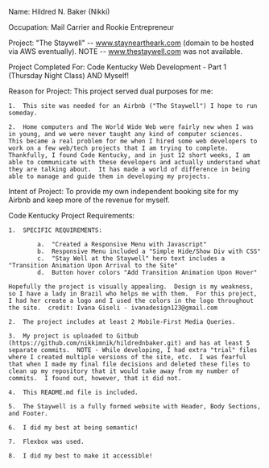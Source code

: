 Name:  Hildred N. Baker (Nikki)

Occupation:  Mail Carrier and Rookie Entrepreneur

Project: "The Staywell" -- www.stayneartheark.com (domain to be hosted via AWS eventually).  NOTE -- www.thestaywell.com was not available.

Project Completed For:  Code Kentucky Web Development - Part 1 (Thursday Night Class) AND Myself!

Reason for Project:  This project served dual purposes for me:

    1.  This site was needed for an Airbnb ("The Staywell") I hope to run someday.

    2.  Home computers and The World Wide Web were fairly new when I was in young, and we were never taught any kind of computer sciences.  This became a real problem for me when I hired some web developers to work on a few web/tech projects that I am trying to complete.  Thankfully, I found Code Kentucky, and in just 12 short weeks, I am able to communicate with these developers and actually understand what they are talking about.  It has made a world of difference in being able to manage and guide them in developing my projects.   

Intent of Project:  To provide my own independent booking site for my Airbnb and keep more of the revenue for myself.

Code Kentucky Project Requirements:

    1.  SPECIFIC REQUIREMENTS:

            a.  "Created a Responsive Menu with Javascript"
            b.  Responsive Menu included a "Simple Hide/Show Div with CSS"
            c.  "Stay Well at the Staywell" hero text includes a "Transition Animation Upon Arrival to the Site"
            d.  Button hover colors "Add Transition Animation Upon Hover"
    
    Hopefully the project is visually appealing.  Design is my weakness, so I have a lady in Brazil who helps me with them.  For this project, I had her create a logo and I used the colors in the logo throughout the site.  credit: Ivana Giseli - ivanadesign123@gmail.com

    2.  The project includes at least 2 Mobile-First Media Queries.

    3.  My project is uploaded to Gitbub (https://github.com/nikkimnik/hildrednbaker.git) and has at least 5 separate commits.  NOTE - While developing, I had extra "trial" files where I created multiple versions of the site, etc.  I was fearful that when I made my final file decisions and deleted these files to clean up my repository that it would take away from my number of commits.  I found out, however, that it did not.

    4.  This README.md file is included.

    5.  The Staywell is a fully formed website with Header, Body Sections, and Footer.

    6.  I did my best at being semantic!

    7.  Flexbox was used.

    8.  I did my best to make it accessible!